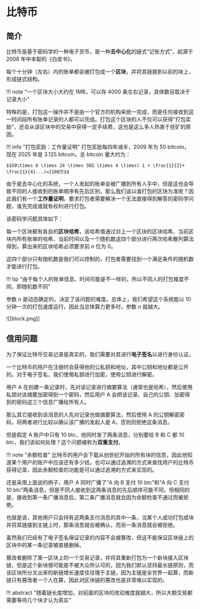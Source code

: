 
# 比特币

## 简介

比特币是基于密码学的一种电子货币，是一种**去中心化**的链式“记账方式”，起源于 2008 年中本聪的《白皮书》。

每个十分钟（左右）内的账单都会被打包成一个**区块**，并将其链接到以前的块上，形成链式结构。

!!! note "一个区块大小大约在 1MB，可以存 4000 条左右记录，具体数目取决于记录大小"

特殊的是，打包这一操作并不是由一个官方的机构来统一完成，而是任何接收到这一时间段所有账单记录的人都可以完成。打包这个区块的人不仅可以获得“打包奖励”，还会从该区块中的交易中获得一定手续费，这也是这么多人热衷于挖矿的原因。

!!! info "打包奖励：工作量证明"
	打包奖励每四年减半，2009 年为 50 bitcoin，现在 2025 年是 3.125 bitcoin。总 bitcoin 量大约为：
	
	$$50\times 6 \times 24 \times 365 \times 4 \times( 1 + \frac{1}{2}+ \frac{1}{4}...)=2100万$$

由于是去中心化的系统，一个人发起的账单会被广播到所有人手中，但是这也会导致不同的人接收到的账单顺序有先后区别，那么我们该以谁打包的区块为准呢？因此我们有一个**工作量证明**，要求打包者需要解决一个无法直接得到解答的密码学问题，谁先完成谁就有权利进行打包。

该密码学问题具体如下：

每一个区块都有各自的**区块哈希**，该哈希值通过对上一个区块的区块哈希、当前区块内所有账单的哈希、当前时间以及一个随机数这四个部分进行两次哈希散列算法得到，算出来的区块哈希必须要求前 $n$ 位为 0。

这四个部分只有随机数是我们可以控制的，打包者需要找到一个满足条件的随机数才能进行打包。

!!! tip "由于每个人的账单信息、时间可能是不一样的，所以不同人的打包难度不同，即随机数不同"

参数 $n$ 是动态确定的，决定了该问题的难度。总体上，我们希望这个系统能以 10 分钟一次的打包速度运行，因此当总体算力更多时，参数 $n$ 就越大。

![[block.png]]

## 信用问题

为了保证比特币交易记录是真实的，我们需要对其进行**电子签名**以进行身份认证。

一个比特币的用户在注册时会获得他的公私钥和地址，其中公钥和地址都是公开的。对于电子签名，我们使用私钥进行加密，使用公钥进行解密。

用户 A 在创建一条记录时，先对该记录进行摘要算法（通常也是哈希），然后使用私钥对该摘要加密得到一个密码，然后用户 A 会把该记录、自己的公钥、加密得到的密码这三个信息广播给所有人。

那么其它接收到该消息的人先对记录也做摘要算法，然后使用 A 的公钥解密密码，将两者进行比较以确认该广播的发起人是 A，否则则拒绝这条消息。

但是假定 A 账户中只有 10 btc，他同时发了两条消息，分别要给 B 和 C 都 10 btc，我们该如何处理？这个问题被称为**双重支付**。

!!! note "余额检查"
	比特币的用户会下载从创世纪开始的所有块的信息，因此他知道某个用户的账户中应该还有多少钱，也可以通过追溯的方式来查找用户的比特币获得记录，因此余额检查的功能是可以通过追溯的方式来实现的。

还是采用上面说的例子，用户 A 同时广播了“A 向 B 支付 10 btc”和“A 向 C 支付 10 btc”两条消息，但是不同人接收到这两条消息的先后顺序可能不同，但相同的是，接收到第一条广播消息后，第二条广播消息就会因为余额检查不通过而被拒绝。

也就是说，其他用户只会持有这两条支付消息的其中一条，当某个人成功打包成块并将其链接到主链上时，那条消息就会被确认，而另一条消息就会被拒绝。

虽然我们已经有了电子签名保证记录的内容不会被篡改，但这不能保证区块链上的区块中的某一条记录被直接删掉。

篡改者删除了某一区块上的一个交易记录，并将其重新打包为一个新块接入区块链，但是这个新块很可能是不被大众所认可的，因为我们默认坚持最长链原则，而该区块所分叉出来的新链增长速度往往慢于主链，因为主链是全世界一起算，而新链只有篡改者一个人在算，因此对区块链的篡改也是非常难以实现的。

!!! abstract "随着链长度增加，对前面的区块的改动难度就越大，所以大额交易都需要等待几个块才认为真实"

